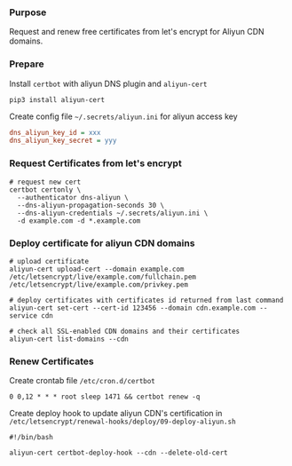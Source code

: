 ### Purpose
Request and renew free certificates from let's encrypt for Aliyun CDN domains.

### Prepare
Install `certbot` with aliyun DNS plugin and `aliyun-cert`
``` shell
pip3 install aliyun-cert
```

Create config file `~/.secrets/aliyun.ini` for aliyun access key
``` ini
dns_aliyun_key_id = xxx
dns_aliyun_key_secret = yyy
```

### Request Certificates from let's encrypt
``` shell
# request new cert
certbot certonly \
  --authenticator dns-aliyun \
  --dns-aliyun-propagation-seconds 30 \
  --dns-aliyun-credentials ~/.secrets/aliyun.ini \
  -d example.com -d *.example.com
```

### Deploy certificate for aliyun CDN domains
``` shell
# upload certificate
aliyun-cert upload-cert --domain example.com /etc/letsencrypt/live/example.com/fullchain.pem /etc/letsencrypt/live/example.com/privkey.pem

# deploy certificates with certificates id returned from last command
aliyun-cert set-cert --cert-id 123456 --domain cdn.example.com --service cdn

# check all SSL-enabled CDN domains and their certificates
aliyun-cert list-domains --cdn
```

### Renew Certificates
Create crontab file `/etc/cron.d/certbot`
``` crontab
0 0,12 * * * root sleep 1471 && certbot renew -q
```

Create deploy hook to update aliyun CDN's certification in `/etc/letsencrypt/renewal-hooks/deploy/09-deploy-aliyun.sh`
``` shell
#!/bin/bash

aliyun-cert certbot-deploy-hook --cdn --delete-old-cert
```

